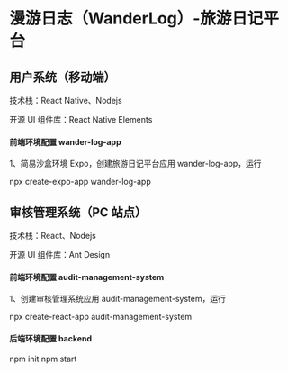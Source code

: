 # 漫游日志（WanderLog）-旅游日记平台

## 用户系统（移动端）

技术栈：React Native、Nodejs

开源 UI 组件库：React Native Elements

#### 前端环境配置 wander-log-app

1、简易沙盒环境 Expo，创建旅游日记平台应用 wander-log-app，运行

npx create-expo-app wander-log-app

## 审核管理系统（PC 站点）

技术栈：React、Nodejs

开源 UI 组件库：Ant Design

#### 前端环境配置 audit-management-system

1、创建审核管理系统应用 audit-management-system，运行

npx create-react-app audit-management-system

#### 后端环境配置 backend

npm init
npm start


